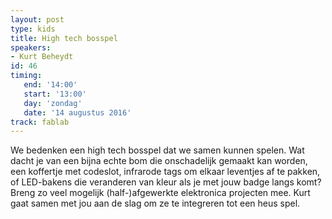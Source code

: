 ```yaml
---
layout: post
type: kids
title: High tech bosspel
speakers:
- Kurt Beheydt
id: 46
timing: 
   end: '14:00'
   start: '13:00'
   day: 'zondag'
   date: '14 augustus 2016'
track: fablab
---
```

We bedenken een high tech bosspel dat we samen kunnen spelen. Wat dacht je van een bijna echte bom die onschadelijk gemaakt kan worden, een koffertje met codeslot, infrarode tags om elkaar leventjes af te pakken, of LED-bakens die veranderen van kleur als je met jouw badge langs komt? Breng zo veel mogelijk (half-)afgewerkte elektronica projecten mee. Kurt gaat samen met jou aan de slag om ze te integreren tot een heus spel.